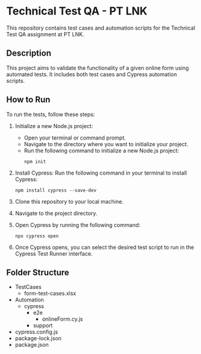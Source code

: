 # Technical Test QA - PT LNK

This repository contains test cases and automation scripts for the Technical Test QA assignment at PT LNK.

## Description
This project aims to validate the functionality of a given online form using automated tests. It includes both test cases and Cypress automation scripts.

## How to Run
To run the tests, follow these steps:

1. Initialize a new Node.js project:
   - Open your terminal or command prompt.
   - Navigate to the directory where you want to initialize your project.
   - Run the following command to initialize a new Node.js project:
     ```
     npm init
     ```

2. Install Cypress:
  Run the following command in your terminal to install Cypress:
     ```
     npm install cypress --save-dev
     ```

3. Clone this repository to your local machine.
4. Navigate to the project directory.
5. Open Cypress by running the following command:
     ```
     npx cypress open
     ```
6. Once Cypress opens, you can select the desired test script to run in the Cypress Test Runner interface.

## Folder Structure

- TestCases
  - form-test-cases.xlsx
- Automation
  - cypress
    - e2e
      - onlineForm.cy.js
    - support
- cypress.config.js
- package-lock.json
- package.json
